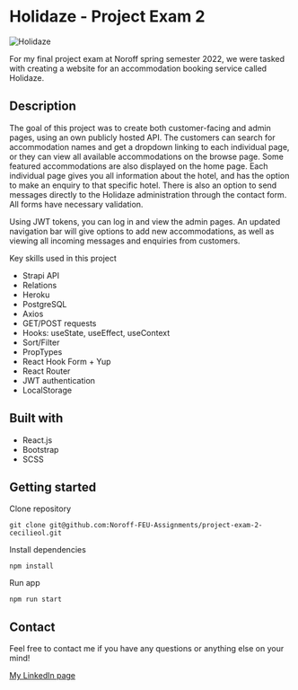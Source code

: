 # Holidaze - Project Exam 2

![Holidaze](https://user-images.githubusercontent.com/71260714/172364052-eeed8e3c-9898-4a61-84ce-77ab906090d4.jpg)

For my final project exam at Noroff spring semester 2022, we were tasked with creating a website for an accommodation booking service called Holidaze.

## Description
The goal of this project was to create both customer-facing and admin pages, using an own publicly hosted API. The customers can search for accommodation names and get a dropdown linking to each individual page, or they can view all available accommodations on the browse page. Some featured accommodations are also displayed on the home page. Each individual page gives you all information about the hotel, and has the option to make an enquiry to that specific hotel. There is also an option to send messages directly to the Holidaze administration through the contact form. All forms have necessary validation.

Using JWT tokens, you can log in and view the admin pages. An updated navigation bar will give options to add new accommodations, as well as viewing all incoming messages and enquiries from customers.

Key skills used in this project
-	Strapi API
-	Relations
-	Heroku
-	PostgreSQL
-	Axios
-	GET/POST requests
-	Hooks: useState, useEffect, useContext
-	Sort/Filter
-	PropTypes
-	React Hook Form + Yup
-	React Router
-	JWT authentication
-	LocalStorage

## Built with
-	React.js
-	Bootstrap
-	SCSS

## Getting started

Clone repository
```
git clone git@github.com:Noroff-FEU-Assignments/project-exam-2-cecilieol.git
```

Install dependencies
```
npm install
```

Run app
```
npm run start
```

## Contact

Feel free to contact me if you have any questions or anything else on your mind!

[My LinkedIn page](https://www.linkedin.com/in/cecilie-hovde-olsen/)
